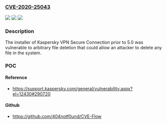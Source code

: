 ### [CVE-2020-25043](https://cve.mitre.org/cgi-bin/cvename.cgi?name=CVE-2020-25043)
![](https://img.shields.io/static/v1?label=Product&message=Kaspersky%20VPN%20Secure%20Connection&color=blue)
![](https://img.shields.io/static/v1?label=Version&message=n%2Fa&color=blue)
![](https://img.shields.io/static/v1?label=Vulnerability&message=Denial%20of%20Service%20(DoS)&color=brighgreen)

### Description

The installer of Kaspersky VPN Secure Connection prior to 5.0 was vulnerable to arbitrary file deletion that could allow an attacker to delete any file in the system.

### POC

#### Reference
- https://support.kaspersky.com/general/vulnerability.aspx?el=12430#290720

#### Github
- https://github.com/404notf0und/CVE-Flow

